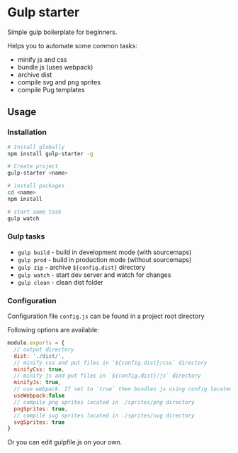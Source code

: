 # Gulp starter

Simple gulp boilerplate for beginners. 

Helps you to automate some common tasks: 
 * minify js and css
 * bundle js (uses webpack)
 * archive dist
 * compile svg and png sprites
 * compile Pug templates

## Usage

### Installation

```sh
# Install globally
npm install gulp-starter -g

# Create project
gulp-starter <name>

# install packages
cd <name> 
npm install

# start some task
gulp watch
```

### Gulp tasks

- `gulp build` - build in development mode (with sourcemaps)
- `gulp prod`  - build in production mode (without sourcemaps)
- `gulp zip`   - archive `${config.dist}` directory
- `gulp watch` - start dev server and watch for changes
- `gulp clean` - clean dist folder

### Configuration
 
Configuration file `config.js` can be found in a project root directory

Following options are available:
```js
module.exports = {
  // output directory
  dist: './dist/',
  // minify css and put files in `${config.dist}/css` directory
  minifyCss: true,
  // minify js and put files in `${config.dist}/js` directory
  minifyJs: true,
  // use webpack. If set to `true` then bundles js using config located in project root 
  useWebpack:false
  // compile png sprites located in ./sprites/png directory 
  pngSprites: true,
  // compile svg sprites located in ./sprites/svg directory
  svgSprites: true
}
```

Or you can edit gulpfile.js on your own.
